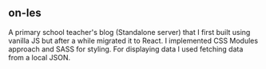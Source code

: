 ## on-les
A primary school teacher's blog (Standalone server) that I first built using vanilla JS but after a while migrated it to React. I implemented CSS Modules approach and SASS for styling. For displaying data I used fetching data from a local JSON.
